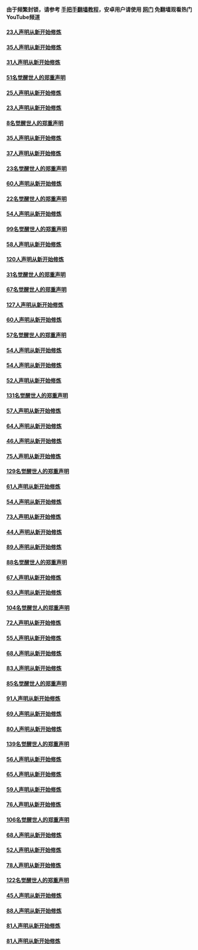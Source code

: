 #### 由于频繁封锁，请参考 [手把手翻墙教程](https://github.com/gfw-breaker/guides/wiki/)，安卓用户请使用 [网门](https://github.com/gfw-breaker/nogfw/blob/master/dl.md?t=02220200) 免翻墙观看热门YouTube频道 

#### [23人声明从新开始修炼](../pages/91/421138.md?t=02220200) 

#### [35人声明从新开始修炼](../pages/91/421122.md?t=02220200) 

#### [31人声明从新开始修炼](../pages/91/421081.md?t=02220200) 

#### [51名觉醒世人的郑重声明](../pages/91/421080.md?t=02220200) 

#### [25人声明从新开始修炼](../pages/91/421020.md?t=02220200) 

#### [23人声明从新开始修炼](../pages/91/420884.md?t=02220200) 

#### [8名觉醒世人的郑重声明](../pages/91/420883.md?t=02220200) 

#### [35人声明从新开始修炼](../pages/91/420809.md?t=02220200) 

#### [37人声明从新开始修炼](../pages/91/420766.md?t=02220200) 

#### [23名觉醒世人的郑重声明](../pages/91/420765.md?t=02220200) 

#### [60人声明从新开始修炼](../pages/91/420727.md?t=02220200) 

#### [22名觉醒世人的郑重声明](../pages/91/420726.md?t=02220200) 

#### [54人声明从新开始修炼](../pages/91/420529.md?t=02220200) 

#### [99名觉醒世人的郑重声明](../pages/91/420528.md?t=02220200) 

#### [58人声明从新开始修炼](../pages/91/420198.md?t=02220200) 

#### [120人声明从新开始修炼](../pages/91/420141.md?t=02220200) 

#### [31名觉醒世人的郑重声明](../pages/91/420197.md?t=02220200) 

#### [67名觉醒世人的郑重声明](../pages/91/420140.md?t=02220200) 

#### [127人声明从新开始修炼](../pages/91/420082.md?t=02220200) 

#### [60人声明从新开始修炼](../pages/91/420081.md?t=02220200) 

#### [57名觉醒世人的郑重声明](../pages/91/420080.md?t=02220200) 

#### [54人声明从新开始修炼](../pages/91/419533.md?t=02220200) 

#### [54人声明从新开始修炼](../pages/91/419532.md?t=02220200) 

#### [52人声明从新开始修炼](../pages/91/419531.md?t=02220200) 

#### [131名觉醒世人的郑重声明](../pages/91/419530.md?t=02220200) 

#### [57人声明从新开始修炼](../pages/91/419430.md?t=02220200) 

#### [64人声明从新开始修炼](../pages/91/419429.md?t=02220200) 

#### [46人声明从新开始修炼](../pages/91/419428.md?t=02220200) 

#### [75人声明从新开始修炼](../pages/91/419427.md?t=02220200) 

#### [129名觉醒世人的郑重声明](../pages/91/419426.md?t=02220200) 

#### [61人声明从新开始修炼](../pages/91/419198.md?t=02220200) 

#### [54人声明从新开始修炼](../pages/91/419197.md?t=02220200) 

#### [73人声明从新开始修炼](../pages/91/419196.md?t=02220200) 

#### [44人声明从新开始修炼](../pages/91/419075.md?t=02220200) 

#### [89人声明从新开始修炼](../pages/91/419074.md?t=02220200) 

#### [88名觉醒世人的郑重声明](../pages/91/419195.md?t=02220200) 

#### [67人声明从新开始修炼](../pages/91/419073.md?t=02220200) 

#### [63人声明从新开始修炼](../pages/91/419072.md?t=02220200) 

#### [104名觉醒世人的郑重声明](../pages/91/419071.md?t=02220200) 

#### [72人声明从新开始修炼](../pages/91/418902.md?t=02220200) 

#### [55人声明从新开始修炼](../pages/91/418901.md?t=02220200) 

#### [68人声明从新开始修炼](../pages/91/418900.md?t=02220200) 

#### [83人声明从新开始修炼](../pages/91/418757.md?t=02220200) 

#### [85名觉醒世人的郑重声明](../pages/91/418899.md?t=02220200) 

#### [91人声明从新开始修炼](../pages/91/418756.md?t=02220200) 

#### [69人声明从新开始修炼](../pages/91/418755.md?t=02220200) 

#### [80人声明从新开始修炼](../pages/91/418754.md?t=02220200) 

#### [139名觉醒世人的郑重声明](../pages/91/418753.md?t=02220200) 

#### [56人声明从新开始修炼](../pages/91/418594.md?t=02220200) 

#### [65人声明从新开始修炼](../pages/91/418593.md?t=02220200) 

#### [59人声明从新开始修炼](../pages/91/418592.md?t=02220200) 

#### [76人声明从新开始修炼](../pages/91/418431.md?t=02220200) 

#### [106名觉醒世人的郑重声明](../pages/91/418591.md?t=02220200) 

#### [68人声明从新开始修炼](../pages/91/418430.md?t=02220200) 

#### [52人声明从新开始修炼](../pages/91/418429.md?t=02220200) 

#### [78人声明从新开始修炼](../pages/91/418428.md?t=02220200) 

#### [122名觉醒世人的郑重声明](../pages/91/418427.md?t=02220200) 

#### [45人声明从新开始修炼](../pages/91/418248.md?t=02220200) 

#### [88人声明从新开始修炼](../pages/91/418247.md?t=02220200) 

#### [81人声明从新开始修炼](../pages/91/418246.md?t=02220200) 

#### [81人声明从新开始修炼](../pages/91/418139.md?t=02220200) 

